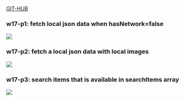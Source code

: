 [GIT-HUB](https://github.com/tsuyosoudesu/JavaScripts.git)

### w17-p1: fetch local json data when hasNetwork=false

![](https://i.imgur.com/bl13Xk2.jpg)

### w17-p2: fetch a local json data with local images

![](https://i.imgur.com/x7lpnsD.jpg)

### w17-p3: search items that is available in searchItems array

![](https://i.imgur.com/QxClK0c.jpg)
